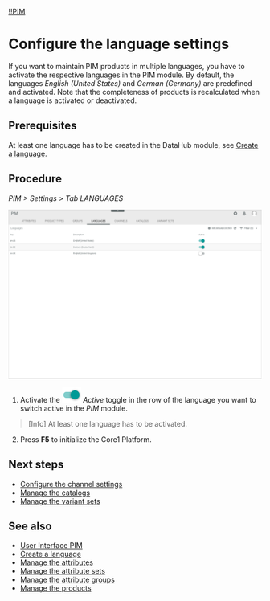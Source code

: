 [!!PIM](Actindo/PIM)

# Configure the language settings

If you want to maintain PIM products in multiple languages, you have to activate the respective languages in the PIM module. By default, the languages *English (United States)* and *German (Germany)* are predefined and activated. Note that the completeness of products is recalculated when a language is activated or deactivated.

## Prerequisites

At least one language has to be created in the DataHub module, see [Create a language](/DataHub/Integration/CreateLanguage.md).

## Procedure
*PIM > Settings > Tab LANGUAGES*

![Languages](/Assets/Screenshots/PIM/Settings/Languages/Languages.png "[Languages]")

1. Activate the ![Toggle](/Assets/Icons/Toggle.png "[Toggle]") *Active* toggle in the row of the language you want to switch active in the *PIM* module.

  > [Info] At least one language has to be activated.

2. Press **F5** to initialize the Core1 Platform.

## Next steps

- [Configure the channel settings](05_ConfigureChannels.md)
- [Manage the catalogs](06_ManageCatalogs.md)
- [Manage the variant sets](07_ManageVariantSets.md)

## See also

- [User Interface PIM](/PIM/UserInterface/00_UserInterface.md)
- [Create a language](/DataHub/Integration/CreateLanguage.md)
- [Manage the attributes](01_ManageAttributes.md)
- [Manage the attribute sets](02_ManageAttributeSets.md)
- [Manage the attribute groups](03_ManageAttributeGroups.md)
- [Manage the products](/PIM/Operation/01_ManageProducts.md)
